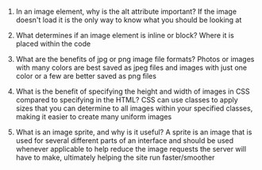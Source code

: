 1. In an image element, why is the alt attribute important? If the image doesn't load it is the only way to know what you should be looking at
2. What determines if an image element is inline or block? Where it is placed within the code
3. What are the benefits of jpg or png image file formats? Photos or images with many colors are best saved as jpeg files and images with just one color or a few are better saved as png files

1. What is the benefit of specifying the height and width of images in CSS compared to specifying in the HTML? CSS can use classes to apply sizes that you can determine to all images within your specified classes, making it easier to create many uniform images
2. What is an image sprite, and why is it useful? A sprite is an image that is used for several different parts of an interface and should be used whenever applicable to help reduce the image requests the server will have to make, ultimately helping the site run faster/smoother
